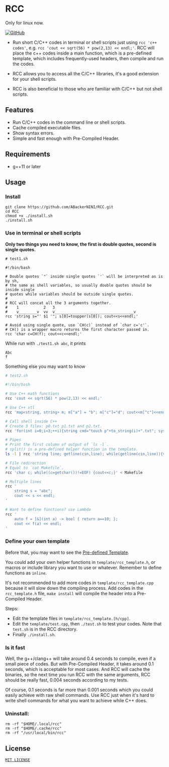 # RCC

Only for linux now.

[![GitHub](https://img.shields.io/github/license/ABackerNINI/RCC)](https://github.com/ABackerNINI/RCC/blob/master/LICENSE)

* Run short C/C++ codes in terminal or shell scripts just using `rcc 'c++ codes'`, e.g. `rcc 'cout << sqrt(56) * pow(2,13) << endl;'`. RCC will place the c++ codes inside a main function, which is a pre-defined template, which includes frequently-used headers, then compile and run the codes.

* RCC allows you to access all the C/C++ libraries, it's a good extension for your shell scripts.

* RCC is also beneficial to those who are familiar with C/C++ but not shell scripts.

## Features

* Run C/C++ codes in the command line or shell scripts.
* Cache compiled executable files.
* Show syntax errors.
* Simple and fast enough with Pre-Compiled Header.

## Requirements

* g++11 or later

## Usage

### Install

```shell
git clone https://github.com/ABackerNINI/RCC.git
cd RCC
chmod +x ./install.sh
./install.sh
```

### Use in terminal or shell scripts

__Only two things you need to know, the first is double quotes, second is single quotes.__

```shell
# test1.sh

#!/bin/bash

# Double quotes `"` inside single quotes `'` will be interpreted as is by sh,
# the same as shell variables, so usually double quotes should be inside single
# quotes while variables should be outside single quotes.
#
# RCC will concat all the 3 arguments together.
#    1           2   3
#    v________v  vv  v___________________________________v
rcc 'string s="' $1 '"; s[0]=toupper(s[0]); cout<<s<<endl;'

# Avoid using single quote, use `CH(c)` instead of `char c='c'`.
# CH() is a wrapper macro returns the first character passed in.
rcc 'char c=CH(f); cout<<c<<endl;'
```

While run with `./test1.sh abc`, it prints

```
Abc
f
```

Something else you may want to know

```bash
# test2.sh

#!/bin/bash

# Use C++ math functions
rcc 'cout << sqrt(56) * pow(2,13) << endl;'

# Use C++ stl
rcc 'map<string, string> m; m["a"] = "b"; m["c"]="d"; cout<<m["c"]<<endl;'

# Call shell inside C++
# Create 3 files: p0.txt p1.txt and p2.txt.
rcc 'for(int i=0;i<3;++i){string cmd="touch p"+to_string(i)+".txt"; system(cmd.c_str());}'

# Pipes
# Print the first column of output of `ls -l`.
# split() is a pre-defined helper function in the template.
ls -l | rcc 'string line; getline(cin,line); while(getline(cin,line)){vector<string> v=split(line); cout<<v[0]<<endl;}'

# File redirection
# Equal to `cat Makefile`.
rcc 'char c; while((c=getchar())!=EOF) {cout<<c;}' < Makefile

# Multiple lines
rcc '
    string s = "abc";
    cout << s << endl;
'

# Want to define functions? use Lambda
rcc '
    auto f = [&](int a) -> bool { return a==10; };
    cout << f(a) << endl;
'
```

### Define your own template

Before that, you may want to see the [Pre-defined Template](./doc/PredefinedTemplate.md).

You could add your own helper functions in `template/rcc_template.h`, or macros or include library you want to use or whatever. Remember to define functions as `inline`.

It's not recommended to add more codes in `template/rcc_template.cpp` because it will slow down the compiling process. Add codes in the `rcc_template.h` file, `make install` will compile the header into a Pre-Compiled Header.

Steps:
* Edit the template files in `template/rcc_template.[h/cpp]`.
* Edit the `template/test.cpp`, then `./test.sh` to test your codes. Note that `test.sh` is in the RCC directory.
* Finally `./install.sh`.

### Is it fast

Well, the g++/clang++ will take around 0.4 seconds to compile, even if a small piece of codes. But with Pre-Compiled Header, it takes around 0.1 seconds, which is acceptable for most cases. And RCC will cache the binaries, so the next time you run RCC with the same arguments, RCC should be really fast, 0.004 seconds according to my tests.

Of course, 0.1 seconds is far more than 0.001 seconds which you could easily achieve with raw shell commands. Use RCC just when it's hard to write shell commands for what you want to achieve while C++ does.

### Uninstall:

```shell
rm -rf "$HOME/.local/rcc"
rm -rf "$HOME/.cache/rcc"
rm -rf "/usr/local/bin/rcc"
```

## License

[`MIT LICENSE`](./LICENSE)
